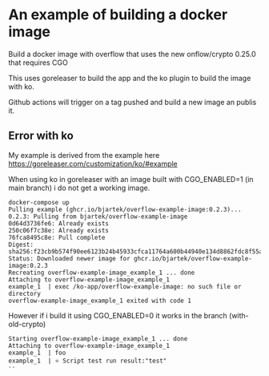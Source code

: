 # An example of building a docker image


Build a docker image with overflow that uses the new onflow/crypto 0.25.0 that requires CGO


This uses goreleaser to build the app and the ko plugin to build the image with ko. 

Github actions will trigger on a tag pushed and build a new image an publis it. 


## Error with ko

My example is derived from the example here
https://goreleaser.com/customization/ko/#example

When using ko in goreleaser with an image built with CGO_ENABLED=1 (in main branch) i do not get a working image.

```
docker-compose up
Pulling example (ghcr.io/bjartek/overflow-example-image:0.2.3)...
0.2.3: Pulling from bjartek/overflow-example-image
0d64d3736fe6: Already exists
250c06f7c38e: Already exists
76fca8495c8e: Pull complete
Digest: sha256:f23cb9b574f90ee6123b24b45933cfca11764a600b44940e134d8862fdc8f55a
Status: Downloaded newer image for ghcr.io/bjartek/overflow-example-image:0.2.3
Recreating overflow-example-image_example_1 ... done
Attaching to overflow-example-image_example_1
example_1  | exec /ko-app/overflow-example-image: no such file or directory
overflow-example-image_example_1 exited with code 1
```

However if i build it using CGO_ENABLED=0 it works in the branch (with-old-crypto)

```
Starting overflow-example-image_example_1 ... done
Attaching to overflow-example-image_example_1
example_1  | foo
example_1  | ⭐ Script test run result:"test"
``
